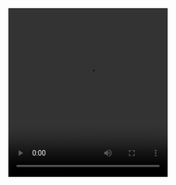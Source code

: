 <video width="320" height="340" controls>
  <source type="video/mp4" src="https://user-images.githubusercontent.com/6204693/200205325-b079acdc-728b-4b11-8856-dbdb3fd850aa.mp4">
</video>

































